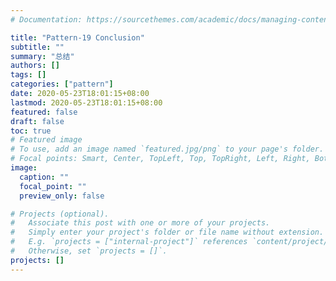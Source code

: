 ```yaml
---
# Documentation: https://sourcethemes.com/academic/docs/managing-content/

title: "Pattern-19 Conclusion"
subtitle: ""
summary: "总结"
authors: []
tags: []
categories: ["pattern"]
date: 2020-05-23T18:01:15+08:00
lastmod: 2020-05-23T18:01:15+08:00
featured: false
draft: false
toc: true 
# Featured image
# To use, add an image named `featured.jpg/png` to your page's folder.
# Focal points: Smart, Center, TopLeft, Top, TopRight, Left, Right, BottomLeft, Bottom, BottomRight.
image:
  caption: ""
  focal_point: ""
  preview_only: false

# Projects (optional).
#   Associate this post with one or more of your projects.
#   Simply enter your project's folder or file name without extension.
#   E.g. `projects = ["internal-project"]` references `content/project/deep-learning/index.md`.
#   Otherwise, set `projects = []`.
projects: []
---
```

